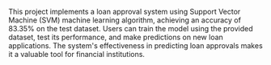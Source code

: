 This project implements a loan approval system using Support Vector Machine (SVM) machine learning algorithm, achieving an accuracy of 83.35% on the test dataset. Users can train the model using the provided dataset, test its performance, and make predictions on new loan applications. The system's effectiveness in predicting loan approvals makes it a valuable tool for financial institutions.
